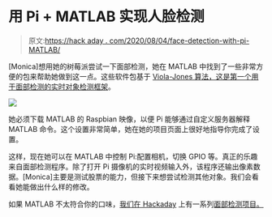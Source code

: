 # 用 Pi + MATLAB 实现人脸检测

> 原文:[https://hack aday . com/2020/08/04/face-detection-with-pi-MATLAB/](https://hackaday.com/2020/08/04/facial-detection-with-pi-matlab/)

[Monica]想用她的树莓派尝试一下面部检测，她在 MATLAB 中找到了一些非常方便的包来帮助她做到这一点。这些软件包基于 [Viola-Jones 算法，这是第一个用于面部检测的实时对象检测框架](https://en.wikipedia.org/wiki/Viola%E2%80%93Jones_object_detection_framework)。

![](../Images/34bbaec69696c41b064ce7c8a814dad2.png)

她必须下载 MATLAB 的 Raspbian 映像，以便 Pi 能够通过自定义服务器解释 MATLAB 命令。这个设置非常简单，她在她的项目页面上很好地指导你完成了设置。

这样，现在她可以在 MATLAB 中控制 Pi:配置相机，切换 GPIO 等。真正的乐趣来自面部检测程序。除了打开 Pi 摄像机的实时视频输入外，该程序还输出像素数据。[Monica]主要是测试股票的能力，但接下来想尝试检测其他对象。我们会看看她能做出什么样的修改。

如果 MATLAB 不太符合你的口味，[我们在 Hackaday](https://hackaday.com/2011/05/16/cheap-and-reliable-portable-face-recognition-system/) 上有一系列[面部检测项目。](https://hackaday.com/2018/11/25/quick-face-recognition-with-an-fpga/)